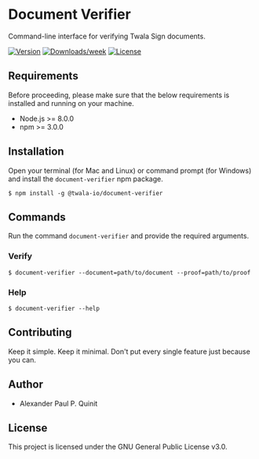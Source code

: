# Document Verifier

Command-line interface for verifying Twala Sign documents.

[![Version](https://img.shields.io/npm/v/@twala-io/document-verifier.svg)](https://npmjs.org/package/@twala-io/document-verifier)
[![Downloads/week](https://img.shields.io/npm/dw/@twala-io/document-verifier.svg)](https://npmjs.org/package/@twala-io/document-verifier)
[![License](https://img.shields.io/npm/l/@twala-io/document-verifier.svg)](https://github.com/twala-io/document-verifier/blob/master/package.json)

## Requirements

Before proceeding, please make sure that the below requirements is installed and running on your machine.

- Node.js >= 8.0.0
- npm >= 3.0.0

## Installation

Open your terminal (for Mac and Linux) or command prompt (for Windows) and install the `document-verifier` npm package.

```sh-session
$ npm install -g @twala-io/document-verifier
```

## Commands

Run the command `document-verifier` and provide the required arguments.

### Verify

```sh-session
$ document-verifier --document=path/to/document --proof=path/to/proof
```

### Help

```sh-session
$ document-verifier --help
```

## Contributing

Keep it simple. Keep it minimal. Don't put every single feature just because you can.

## Author

* Alexander Paul P. Quinit

## License

This project is licensed under the GNU General Public License v3.0.

